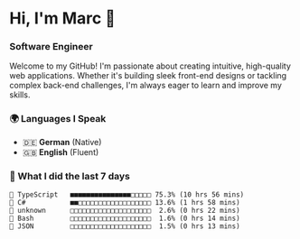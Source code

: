 # Hi, I'm Marc 👋 
### Software Engineer

Welcome to my GitHub! I'm passionate about creating intuitive, high-quality web applications. Whether it's building sleek front-end designs or tackling complex back-end challenges, I'm always eager to learn and improve my skills.  

### 🌍 Languages I Speak  
- 🇩🇪 **German** (Native)  
- 🇬🇧 **English** (Fluent)

### 🤯 What I did the last 7 days

```
🔷 TypeScript   ■■■■■■■■■■■■■■■□□□□□ 75.3% (10 hrs 56 mins)
🔷 C#           ■■□□□□□□□□□□□□□□□□□□ 13.6% (1 hrs 58 mins)
📄 unknown      □□□□□□□□□□□□□□□□□□□□  2.6% (0 hrs 22 mins)
📄 Bash         □□□□□□□□□□□□□□□□□□□□  1.6% (0 hrs 14 mins)
📄 JSON         □□□□□□□□□□□□□□□□□□□□  1.5% (0 hrs 13 mins)
```